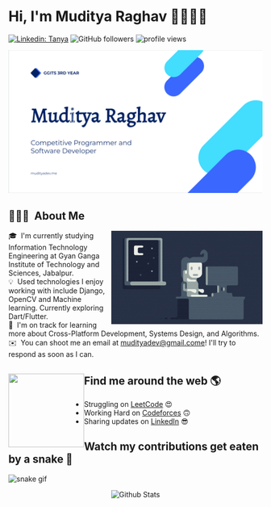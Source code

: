 # Hi, I'm Muditya Raghav 🙋‍♂️👨‍💻

[![Linkedin: Tanya](https://img.shields.io/badge/-Muditya-blue?style=flat-square&logo=Linkedin&logoColor=white&link=https://www.linkedin.com/in/muditya/)](https://www.linkedin.com/in/muditya/)
![GitHub followers](https://img.shields.io/github/followers/mudityadev?label=Follow&style=social)
<img alt = "profile views" src="https://komarev.com/ghpvc/?username=mudityadev&color=blue">  

![Purple Gradient Geometric Technology Profile LinkedIn Banner  (1)](https://github.com/mudityadev/mudityadev/blob/master/Screenshot%20(36).png)


## 👨🏻‍💻 &nbsp;About Me

<img alt="Night Coding" src="https://raw.githubusercontent.com/AVS1508/AVS1508/master/assets/Night-Coding.gif" align="right"/>

🎓 &nbsp;I'm currently studying Information Technology Engineering at Gyan Ganga Institute of Technology and Sciences, Jabalpur.\
💡 &nbsp;Used technologies I enjoy working with include Django, OpenCV and Machine learning. Currently exploring Dart/Flutter.\
🌱 &nbsp;I'm on track for learning more about Cross-Platform Development, Systems Design, and Algorithms.\
✉️ &nbsp;You can shoot me an email at mudityadev@gmail.come! I'll try to respond as soon as I can.



## Find me around the web 🌎 <a href="https://www.linkedin.com/in/muditya/"><img align="left" width="150" height="146" src="https://media.giphy.com/media/MT5UUV1d4CXE2A37Dg/giphy.gif"></a>
- Struggling on <a href="https://www.leetcode.com/mudityadev/">LeetCode</a> 😍
- Working Hard on <a href="https://www.codeforces.com/profile/mudityadev/">Codeforces</a> 🙃
- Sharing updates on <a href="https://www.linkedin.com/in/muditya/">LinkedIn</a> 😎

## Watch my contributions get eaten by a snake 🐍
![snake gif](https://github.com/mudityadev/Actions/blob/output/github-contribution-grid-snake.svg)

<p align="center">
        <img src="https://raw.githubusercontent.com/bornmay/bornmay/Update/svg/Bottom.svg" alt="Github Stats" />
</p>
